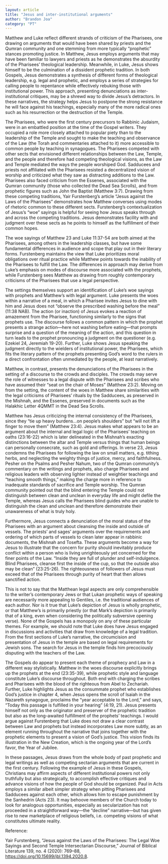```yaml
---
layout: article
title: "Jesus and inter-institutional arguments"
author: "Brandon Joa"
category: "PT"
---
```

Matthew and Luke reflect different strands of criticism of the Pharisees, one drawing on arguments that would have been shared by priests and the Qumran community and one stemming from more typically “prophetic” stances promoting justice. In Matthew, Jesus employs arguments that may have been familiar to lawyers and priests as he demonstrates the absurdity of the Pharisees’ theological leadership. Meanwhile, in Luke, Jesus shows himself to be the culmination of a dissident prophetic tradition. In both Gospels, Jesus demonstrates a synthesis of different forms of theological leadership, e.g. legal and prophetic, and employs a series of strategies for calling people to repentance while effectively rebuking those with institutional power. This approach, presenting denunciations as inter-institutional critiques, may be a shrewd way to divide Jesus’s detractors. In these narratives, the strategy helps Jesus to postpone the strong resistance he will face against his teachings, especially many of the more radical ones such as his resurrection or the destruction of the Temple.

The Pharisees, who were the first century precursors to Rabbinic Judaism, were in an embattled position at the time of the Gospel writers. They occupied a role more closely attached to popular piety than to the leadership of the Temple and sought to make the teaching and observance of the Law (the Torah and commentaries attached to it) more accessible to common people by teaching in synagogues. The Pharisees competed with other sects that envisioned different relationships between the Law, Temple, and the people and therefore had competing theological visions, as the Law and Temple mediated the ways the people worshiped God. Sadducees and priests not affiliated with the Pharisees resisted a decentralized vision of worship and criticized what they saw as distracting additions to the Law. Pharisees also faced criticism from the Essenes, associated with the Qumran community (those who collected the Dead Sea Scrolls), and from prophetic figures such as John the Baptist (Matthew 3:7). Drawing from these competing traditions, Yair Furstenberg’s article “Jesus against the Laws of the Pharisees” demonstrates how Matthew converses using modes of rhetoric common to these different sects. Furstenberg’s contextualization of Jesus’s “woe” sayings is helpful for seeing how Jesus speaks through and across the competing traditions. Jesus demonstrates facility with and judgment over these sects as he points to himself as the fulfillment of their common hopes.

The woe sayings of Matthew 23 and Luke 11:37-54 are both aimed at the Pharisees, among others in the leadership classes, but have some fundamental differences in audience and scope that play out in their literary forms. Furstenberg maintains the view that Luke prioritizes moral obligations over ritual practice while Matthew points towards the inability of the Pharisees to fulfill the Law. The differences in approach may derive from Luke’s emphasis on modes of discourse more associated with the prophets, while Furstenberg sees Matthew as drawing from roughly contemporary criticisms of the Pharisees that use a legal perspective.

The settings themselves support an identification of Luke’s woe sayings with prophets and Matthew’s with legal argument. Luke presents the woes within a narrative of a meal, in which a Pharisee invites Jesus to dine with him and Jesus does not “observe the prescribed washing before the meal” (11:38 NAB). The action (or inaction) of Jesus evokes a reaction of amazement from the Pharisee, functioning similarly to the signs that prophets use. The discourse follows a common pattern in which the prophet presents a strange action—here not washing before eating—that prompts surprise and a question of the meaning of the action, and this question in turn leads to the prophet pronouncing a judgment on the questioner (e.g. Ezekiel 24, Jeremiah 19-20). Further, Luke shows Jesus speaking the judgment directly to the wielders of institutional power, the Pharisees, which fits the literary pattern of the prophets presenting God’s word to the rulers in a direct confrontation often unmediated by the people, at least narratively.

Matthew, in contrast, presents the denunciations of the Pharisees in the setting of a discourse to the crowds and disciples. The crowds may serve the role of witnesses to a legal dispute with the Pharisees and scribes who have assumed their “seat on the chair of Moses” (Matthew 23:2). Moving on from the setting, the content of the woes in Matthew share similarities with the legal criticisms of Pharisees’ rituals by the Sadducees, as preserved in the Mishnah, and the Essenes, preserved in documents such as the Halakhic Letter 4QMMT in the Dead Sea Scrolls. 

Matthew has Jesus criticizing the internal consistency of the Pharisees, since they “tie up heavy burdens…on people’s shoulders” but “will not lift a finger to move them” (Matthew 23:4). Jesus makes what appears to be an argument about the internal and legal logic of the Pharisees’ teaching on oaths (23:16-22) which is later delineated in the Mishnah’s exacting distinctions between the altar and Temple versus things that human beings can personally consecrate, such as gold and offerings. In verse 23, Jesus condemns the Pharisees for following the law on small matters, e.g. tithing herbs, and neglecting the weighty things of justice, mercy, and faithfulness. Pesher on the Psalms and Pesher Nahum, two of the Qumran community’s commentary on the writings and prophets, also charge Pharisees and religious leaders with observing lighter instead of weightier teachings and “teaching smooth things,” making the charge more in reference to inadequate standards of sacrifice and Temple worship. The Qumran community pointed out that the blind entering the Temple could not distinguish between clean and unclean in everyday life and might defile the Temple, whereas Jesus calls the Pharisees blind guides who are unable to distinguish the clean and unclean and therefore demonstrate their unawareness of what is truly holy. 

Furthermore, Jesus connects a denunciation of the moral status of the Pharisees with an argument about cleansing the inside and outside of vessels. The priests’ and sages’ arguments over the requirements and ordering of which parts of vessels to clean later appear in rabbinic documents, the Mishnah and Tosefta. These arguments become a way for Jesus to illustrate that the concern for purity should inevitably produce conflict within a person who is living unrighteously yet concerned for the finer points of the Law. “Inside they are full of plunder and self-indulgence. Blind Pharisees, cleanse first the inside of the cup, so that the outside also may be clean” (23:25-26). The righteousness of followers of Jesus must exceed that of the Pharisees through purity of heart that then allows sanctified action.

This is not to say that the Matthean legal aspects are only comprehensible to the writer’s contemporary Jews or that Lukan prophetic ways of speaking are necessarily more appealing to Gentiles, i.e. the traditional audiences of each author. Nor is it true that Luke’s depiction of Jesus is wholly prophetic, or that Matthew’s is primarily priestly (or that Mark’s depiction is primarily that of a king, even when considering the politically subversive opening verse). None of the Gospels has a monopoly on any of these particular themes. For example, we should note that Luke does have Jesus engaged in discussions and activities that draw from knowledge of a legal tradition. From the first sections of Luke’s narrative, the circumcision and presentation of Jesus in the temple are based on legal requirements for Jewish sons. The search for Jesus in the temple finds him precociously disputing with the teachers of the Law.

The Gospels do appear to present each theme of prophecy and Law in a different way stylistically. Matthew in the woes discourse explicitly brings up the prophets at the end (23:35-39), while prophetic style and language constitute Luke’s discourse throughout. Both end with charging the scribes and Pharisees with the blood of the righteous from Abel to Zechariah. Further, Luke highlights Jesus as the consummate prophet who establishes God’s justice in chapter 4, when Jesus opens the scroll of Isaiah in the Nazareth synagogue, proclaims the “year acceptable to the Lord,” and says, “Today this passage is fulfilled in your hearing” (4:19, 21). Jesus presents himself not only as the originator and preserver of the prophetic tradition but also as the long-awaited fulfillment of the prophets’ teachings. I would argue against Furstenberg that Luke does not draw a clear contrast between Law and prophets but instead incorporates Law more subtly, as an element running throughout the narrative that joins together with the prophetic elements to present a vision of God’s justice. This vision finds its illustration in the New Creation, which is the ongoing year of the Lord’s favor, the Year of Jubilee.

In these passages, Jesus draws from the whole body of past prophetic and legal writings as well as competing sectarian arguments that are current in the first century. Following the example of Jesus in these Gospels, Christians may affirm aspects of different institutional powers not only truthfully but also strategically, to accomplish effective critiques and advance visions of how the people of God should be organized. Paul in Acts employs a similar albeit simpler strategy when pitting Pharisees and Sadducees against each other, which allows him to escape punishment by the Sanhedrin (Acts 23). It may behoove members of the Church today to look for analogous opportunities, especially as secularization has not proceeded in a straightforward way—the “decline” narrative—but has given rise to new marketplace of religious beliefs, i.e. competing visions of what constitutes ultimate reality.

Reference:

Yair Furstenberg, “Jesus against the Laws of the Pharisees: The Legal Woe Sayings and Second Temple Intersectarian Discourse,” Journal of Biblical Literature 139, no. 4 (2020): 769–88, https://doi.org/10.15699/jbl.1394.2020.8.